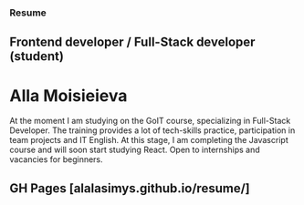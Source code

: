 ### Resume

## Frontend developer / Full-Stack developer (student)

# Alla Moisieieva

At the moment I am studying on the GoIT course, specializing in Full-Stack Developer. The training provides a lot of tech-skills practice, participation in team projects and IT English. At this stage, I am completing the Javascript course and will soon start studying React. Open to internships and vacancies for beginners.

## GH Pages [alalasimys.github.io/resume/]
